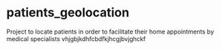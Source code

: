 # patients_geolocation
Project to locate patients in order to facilitate their home appointments by medical specialists
vhjgbjkdhfcbdfkjhcgjbvjghckf
